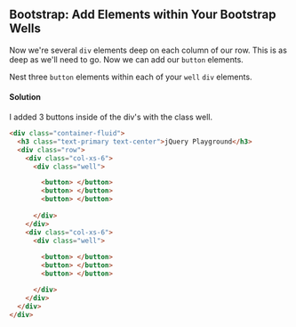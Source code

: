 ## Bootstrap: Add Elements within Your Bootstrap Wells

Now we're several `div` elements deep on each column of our row. This is as deep as we'll need to go. Now we can add our `button` elements.

Nest three `button` elements within each of your `well` `div` elements.



#### Solution 

I added 3 buttons inside of the div's with the class well.

`````html
<div class="container-fluid">
  <h3 class="text-primary text-center">jQuery Playground</h3>
  <div class="row">
    <div class="col-xs-6">
      <div class="well">

        <button> </button>
        <button> </button>
        <button> </button>
        
      </div>
    </div>
    <div class="col-xs-6">
      <div class="well">
        
        <button> </button>
        <button> </button>
        <button> </button>

      </div>
    </div>
  </div>
</div>
`````



